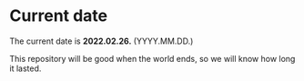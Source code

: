 # Current date

The current date is **2022.02.26.** (YYYY.MM.DD.)

This repository will be good when the world ends, so we will know how long it lasted.